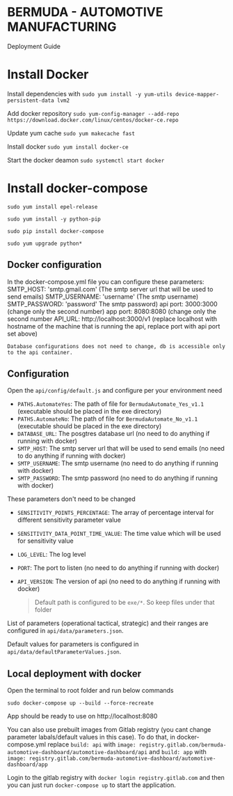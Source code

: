 # BERMUDA - AUTOMOTIVE MANUFACTURING
Deployment Guide

# Install Docker

Install dependencies with 
`sudo yum install -y yum-utils device-mapper-persistent-data lvm2`

Add docker repository
`sudo yum-config-manager --add-repo https://download.docker.com/linux/centos/docker-ce.repo`

Update yum cache
`sudo yum makecache fast`

Install docker
`sudo yum install docker-ce`

Start the docker deamon
`sudo systemctl start docker`

# Install docker-compose

`sudo yum install epel-release`

`sudo yum install -y python-pip`

`sudo pip install docker-compose`

`sudo yum upgrade python*`

## Docker configuration
In the docker-compose.yml file you can configure these parameters:
	SMTP_HOST: 'smtp.gmail.com' (The smtp server url that will be used to send emails)
    SMTP_USERNAME: 'username' (The smtp username)
    SMTP_PASSWORD: 'password' The smtp password)
    api port: 3000:3000 (change only the second number)
    app port: 8080:8080 (change only the second number
    API_URL: http://localhost:3000/v1 (replace localhost with hostname of the machine that is running the api, replace port with api port set above)

    Database configurations does not need to change, db is accessible only to the api container.

## Configuration
Open the `api/config/default.js` and configure per your environment need
- `PATHS.AutomateYes`: The path of file for `BermudaAutomate_Yes_v1.1` (executable should be placed in the exe directory)
- `PATHS.AutomateNo`: The path of file for `BermudaAutomate_No_v1.1` (executable should be placed in the exe directory)
- `DATABASE_URL`: The posgtres database url (no need to do anything if running with docker)
- `SMTP_HOST`: The smtp server url that will be used to send emails (no need to do anything if running with docker)
- `SMTP_USERNAME`: The smtp username (no need to do anything if running with docker)
- `SMTP_PASSWORD`: The smtp password (no need to do anything if running with docker)

These parameters don't need to be changed
- `SENSITIVITY_POINTS_PERCENTAGE`: The array of percentage interval for different sensitivity parameter value
- `SENSITIVITY_DATA_POINT_TIME_VALUE`: The time value which will be used for sensitivity value
- `LOG_LEVEL`: The log level
- `PORT`: The port to listen (no need to do anything if running with docker)
- `API_VERSION`: The version of api (no need to do anything if running with docker)

  > Default path is configured to be `exe/*`. So keep files under that folder

List of parameters (operational tactical, strategic) and their ranges are configured in `api/data/parameters.json`.

Default values for parameters is configured in `api/data/defaultParameterValues.json`.


## Local deployment with docker
Open the terminal to root folder and run below commands
```
sudo docker-compose up --build --force-recreate

```
App should be ready to use on http://localhost:8080

You can also use prebuilt images from Gitlab registry (you cant change parameter labals/default values in this case). To do that, in docker-compose.yml replace `build: api` with `image: registry.gitlab.com/bermuda-automotive-dashboard/automotive-dashboard/api` and `build: app` with `image: registry.gitlab.com/bermuda-automotive-dashboard/automotive-dashboard/app` 

Login to the gitlab registry with `docker login registry.gitlab.com` and then you can just run `docker-compose up` to start the application.

